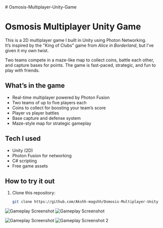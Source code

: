 \# Osmosis-Multiplayer-Unity-Game
# Osmosis Multiplayer Unity Game

This is a 2D multiplayer game I built in Unity using Photon Networking.  
It’s inspired by the "King of Clubs" game from *Alice in Borderland*, but I’ve given it my own twist.  

Two teams compete in a maze-like map to collect coins, battle each other, and capture bases for points. The game is fast-paced, strategic, and fun to play with friends.

## What’s in the game
- Real-time multiplayer powered by Photon Fusion
- Two teams of up to five players each
- Coins to collect for boosting your team’s score
- Player vs player battles
- Base capture and defense system
- Maze-style map for strategic gameplay

## Tech I used
- Unity (2D)
- Photon Fusion for networking
- C# scripting
- Free game assets

## How to try it out
1. Clone this repository:
   ```bash
   git clone https://github.com/Akshh-magshh/Osmosis-Multiplayer-Unity-Game.git

![Gameplay Screenshot](screenshot1.png)
![Gameplay Screenshot](screenshot2.png)


![Gameplay Screenshot](Screenshot1.png)
![Gameplay Screenshot 2](Screenshot2.png)

